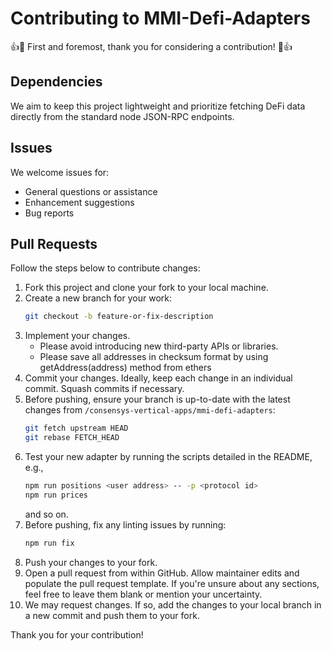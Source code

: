 # Contributing to MMI-Defi-Adapters

👍🎉 First and foremost, thank you for considering a contribution! 🎉👍

## Dependencies

We aim to keep this project lightweight and prioritize fetching DeFi data directly from the standard node JSON-RPC endpoints.

## Issues

We welcome issues for:

- General questions or assistance
- Enhancement suggestions
- Bug reports

## Pull Requests

Follow the steps below to contribute changes:

1. Fork this project and clone your fork to your local machine.
2. Create a new branch for your work:
   ```bash
   git checkout -b feature-or-fix-description
   ```
3. Implement your changes.
   - Please avoid introducing new third-party APIs or libraries.
   - Please save all addresses in checksum format by using getAddress(address) method from ethers
4. Commit your changes. Ideally, keep each change in an individual commit. Squash commits if necessary.
5. Before pushing, ensure your branch is up-to-date with the latest changes from `/consensys-vertical-apps/mmi-defi-adapters`:
   ```bash
   git fetch upstream HEAD
   git rebase FETCH_HEAD
   ```
6. Test your new adapter by running the scripts detailed in the README, e.g.,
   ```bash
   npm run positions <user address> -- -p <protocol id>
   npm run prices
   ```
   and so on.
7. Before pushing, fix any linting issues by running:
   ```bash
   npm run fix
   ```
8. Push your changes to your fork.
9. Open a pull request from within GitHub. Allow maintainer edits and populate the pull request template. If you're unsure about any sections, feel free to leave them blank or mention your uncertainty.
10. We may request changes. If so, add the changes to your local branch in a new commit and push them to your fork.

Thank you for your contribution!
